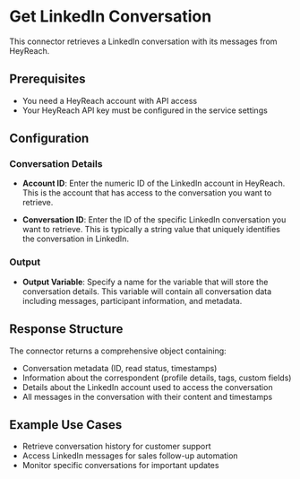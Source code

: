 # Get LinkedIn Conversation

This connector retrieves a LinkedIn conversation with its messages from HeyReach.

## Prerequisites

- You need a HeyReach account with API access
- Your HeyReach API key must be configured in the service settings

## Configuration

### Conversation Details

- **Account ID**: Enter the numeric ID of the LinkedIn account in HeyReach. This is the account that has access to the conversation you want to retrieve.
  
- **Conversation ID**: Enter the ID of the specific LinkedIn conversation you want to retrieve. This is typically a string value that uniquely identifies the conversation in LinkedIn.

### Output

- **Output Variable**: Specify a name for the variable that will store the conversation details. This variable will contain all conversation data including messages, participant information, and metadata.

## Response Structure

The connector returns a comprehensive object containing:

- Conversation metadata (ID, read status, timestamps)
- Information about the correspondent (profile details, tags, custom fields)
- Details about the LinkedIn account used to access the conversation
- All messages in the conversation with their content and timestamps

## Example Use Cases

- Retrieve conversation history for customer support
- Access LinkedIn messages for sales follow-up automation
- Monitor specific conversations for important updates